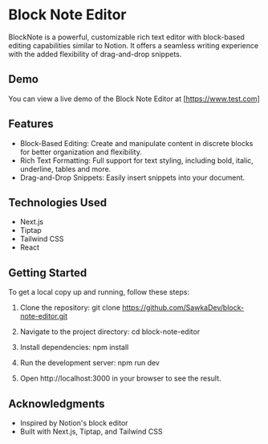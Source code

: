 # Block Note Editor

BlockNote is a powerful, customizable rich text editor with block-based editing capabilities similar to Notion. It offers a seamless writing experience with the added flexibility of drag-and-drop snippets.

## Demo

You can view a live demo of the Block Note Editor at [https://www.test.com]

## Features

- Block-Based Editing: Create and manipulate content in discrete blocks for better organization and flexibility.
- Rich Text Formatting: Full support for text styling, including bold, italic, underline, tables and more.
- Drag-and-Drop Snippets: Easily insert snippets into your document.

## Technologies Used

- Next.js
- Tiptap
- Tailwind CSS
- React

## Getting Started

To get a local copy up and running, follow these steps:

1. Clone the repository:
   git clone https://github.com/SawkaDev/block-note-editor.git

2. Navigate to the project directory:
   cd block-note-editor

3. Install dependencies:
   npm install

4. Run the development server:
   npm run dev

5. Open http://localhost:3000 in your browser to see the result.

## Acknowledgments

- Inspired by Notion's block editor
- Built with Next.js, Tiptap, and Tailwind CSS